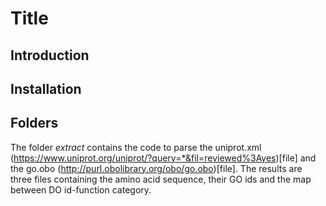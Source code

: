 # Title

## Introduction

## Installation

## Folders
The folder *extract* contains the code to parse the uniprot.xml (https://www.uniprot.org/uniprot/?query=*&fil=reviewed%3Ayes)[file] and the go.obo (http://purl.obolibrary.org/obo/go.obo)[file]. The results are three files containing the amino acid sequence, their GO ids and the map between DO id-function category.

